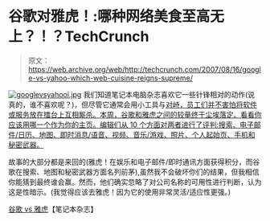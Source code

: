 # 谷歌对雅虎！:哪种网络美食至高无上？！？TechCrunch

> 原文：<https://web.archive.org/web/http://techcrunch.com/2007/08/16/google-vs-yahoo-which-web-cuisine-reigns-supreme/>

[![googlevsyahooi.jpg](img/90d248c50e8ed06723e32a1e2123a4b2.png)](https://web.archive.org/web/20141106005944/http://laptopmag.com/Features/Google-vs-Yahoo.htm "googlevsyahooi.jpg") 我们知道笔记本电脑杂志喜欢它一些针锋相对的动作(说真的，谁不喜欢呢？)，但尽管它通常会用小工具与[对峙，员工们并不害怕将软件或服务放在擂台上互相厮杀。本周，谷歌和雅虎之间的较量终于尘埃落定。看看你应该用哪一个作为你的主页。编辑们从 10 个方面对两者进行了评判:搜索、电子邮件/日历、地图、即时消息/语音、视频、音乐/游戏、照片、个人起始页、手机和秘密武器。](https://web.archive.org/web/20141106005944/http://laptopmag.com/Features/VoIP-Face-Off-Philips-VoIP8411B37-vs-Netgear-SPH200D.htm)

故事的大部分都是来回的(雅虎！在娱乐和电子邮件/即时通讯方面获得积分，而谷歌在搜索、地图和秘密武器方面名列前茅),虽然我不会破坏你们的结果，但我相信你能猜到最终谁会赢。然而，他们确实忽略了对公司名称的可用性进行判断，认为这是性暗示。(我觉得应该去雅虎！因为它的使用非常灵活/适应性更强。)

[谷歌 vs 雅虎](https://web.archive.org/web/20141106005944/http://laptopmag.com/Features/Google-vs-Yahoo.htm)【笔记本杂志】